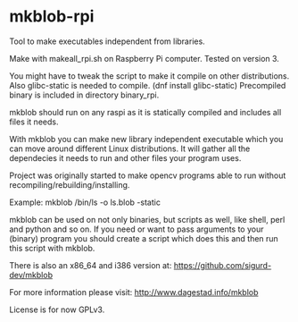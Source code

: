 # mkblob-rpi
Tool to make executables independent from libraries.

Make with makeall_rpi.sh on Raspberry Pi computer. Tested on version 3. 

You might have to tweak the script to make it compile on other distributions.
Also glibc-static is needed to compile. (dnf install glibc-static)
Precompiled binary is included in directory binary_rpi.

mkblob should run on any raspi as it is statically compiled
and includes all files it needs.

With mkblob you can make new library independent executable which you can move
around different Linux distributions. It will gather all the dependecies 
it needs to run and other files your program uses.

Project was originally started to make opencv programs able to run without recompiling/rebuilding/installing.

Example: mkblob /bin/ls -o ls.blob -static

mkblob can be used on not only binaries, but scripts as well, like shell, perl and python and so on.
If you need or want to pass arguments to your (binary) program you should create a script which does this and then run 
this script with mkblob.

There is also an x86_64 and i386 version at: <a href=https://github.com/sigurd-dev/mkblob>https://github.com/sigurd-dev/mkblob</a> 

For more information please visit: <a href=http://www.dagestad.info/mkblob>http://www.dagestad.info/mkblob</a> 

License is for now GPLv3.
